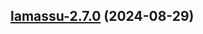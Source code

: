 
<a name="lamassu-2.7.0"></a>
## [lamassu-2.7.0](https://github.com/lamassuiot/lamassu-helm/compare/lamassu-2.6.3...lamassu-2.7.0) (2024-08-29)

